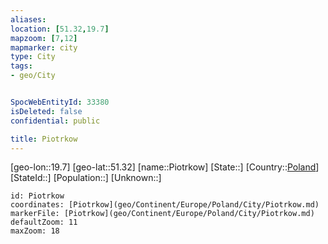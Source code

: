 ```yaml
---
aliases: 
location: [51.32,19.7]
mapzoom: [7,12] 
mapmarker: city 
type: City
tags:
- geo/City


SpocWebEntityId: 33380
isDeleted: false
confidential: public

title: Piotrkow
---
```

[geo-lon::19.7]
[geo-lat::51.32]
[name::Piotrkow]
[State::]
[Country::[Poland](geo/Continent/Europe/Poland.md)]
[StateId::]
[Population::]
[Unknown::]


```leaflet
id: Piotrkow
coordinates: [Piotrkow](geo/Continent/Europe/Poland/City/Piotrkow.md)
markerFile: [Piotrkow](geo/Continent/Europe/Poland/City/Piotrkow.md)
defaultZoom: 11 
maxZoom: 18
```


